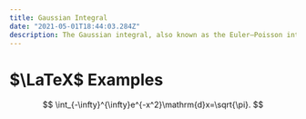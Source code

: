 ```yaml
---
title: Gaussian Integral
date: "2021-05-01T18:44:03.284Z"
description: The Gaussian integral, also known as the Euler–Poisson integral, is the integral of the Gaussian function $ f(x)=e^{-x^{2}} $ over the entire real line.
---
```


# $\LaTeX$ Examples

$$
\int_{-\infty}^{\infty}e^{-x^2}\mathrm{d}x=\sqrt{\pi}.
$$
